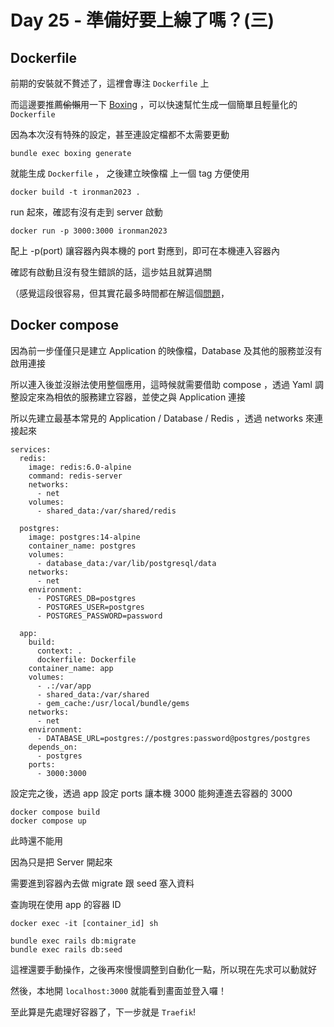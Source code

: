 # Day 25 - 準備好要上線了嗎？(三)

## Dockerfile
前期的安裝就不贅述了，這裡會專注 `Dockerfile` 上

而這邊要推薦~~偷懶~~用一下 [Boxing](https://github.com/elct9620/boxing) ，可以快速幫忙生成一個簡單且輕量化的 `Dockerfile`

因為本次沒有特殊的設定，甚至連設定檔都不太需要更動

```
bundle exec boxing generate
```

就能生成 `Dockerfile` ， 之後建立映像檔 上一個 tag 方便使用

```
docker build -t ironman2023 .
```

run 起來，確認有沒有走到 server 啟動

```
docker run -p 3000:3000 ironman2023
```

配上 -p(port) 讓容器內與本機的 port 對應到，即可在本機連入容器內

確認有啟動且沒有發生錯誤的話，這步姑且就算過關

（感覺這段很容易，但其實花最多時間都在解這個[問題](https://nokogiri.org/tutorials/installing_nokogiri.html#cannot-load-such-file-nokogirinokogiri-loaderror)，

## Docker compose
因為前一步僅僅只是建立 Application 的映像檔，Database 及其他的服務並沒有啟用連接

所以連入後並沒辦法使用整個應用，這時候就需要借助 compose ，透過 Yaml 調整設定來為相依的服務建立容器，並使之與 Application 連接

所以先建立最基本常見的 Application / Database / Redis ，透過 networks 來連接起來

```
services:
  redis:
    image: redis:6.0-alpine
    command: redis-server
    networks:
      - net
    volumes:
      - shared_data:/var/shared/redis
 
  postgres:
    image: postgres:14-alpine
    container_name: postgres
    volumes:
      - database_data:/var/lib/postgresql/data
    networks:
      - net
    environment:
      - POSTGRES_DB=postgres
      - POSTGRES_USER=postgres
      - POSTGRES_PASSWORD=password

  app:
    build:
      context: .
      dockerfile: Dockerfile
    container_name: app
    volumes:
      - .:/var/app
      - shared_data:/var/shared
      - gem_cache:/usr/local/bundle/gems
    networks:
      - net
    environment:
      - DATABASE_URL=postgres://postgres:password@postgres/postgres
    depends_on:
      - postgres
    ports:
      - 3000:3000
```

設定完之後，透過 app 設定 ports 讓本機 3000 能夠連進去容器的 3000

```
docker compose build
docker compose up
```

此時還不能用

因為只是把 Server 開起來

需要進到容器內去做 migrate 跟 seed 塞入資料

查詢現在使用 app 的容器 ID

```
docker exec -it [container_id] sh

bundle exec rails db:migrate
bundle exec rails db:seed
```

這裡還要手動操作，之後再來慢慢調整到自動化一點，所以現在先求可以動就好

然後，本地開 `localhost:3000` 就能看到畫面並登入囉！

至此算是先處理好容器了，下一步就是 `Traefik`!
